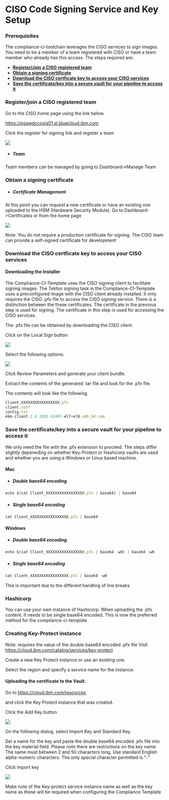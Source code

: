 # CISO Code Signing Service and Key Setup

###  Prerequisites

The compliance-ci-toolchain leverages the CISO services to sign images.
You need to be a member of a team registered with CISO or have a team member who already has this access.
The steps required are:
* **[Register/Join a CISO registered team](#registration)**
* **[Obtain a signing certificate](#certificate)**
* **[Download the CISO certficate key to access your CISO services](#access)**
* **[Save the certificate/key into a secure vault for your pipeline to access it](#vault)**


### <a id="registration"></a>Register/join a CISO registered team
Go to the CISO home page using the link below.

<https://pgawdccosig01.sl.bluecloud.ibm.com>

Click the register for signing link and register a team

![](https://github.ibm.com/one-pipeline/docs/blob/master/assets/signing-setup/ciso/landingpage.png)

* ##### Team
Team members can be managed by going to Dashboard->Manage Team

### <a id="certificate"></a>Obtain a signing certificate
* ##### Certificate Management
At this point you can request a new certificate or have an existing one
uploaded to the HSM (Hardware Security Module). Go to Dashboard->Certificates
or from the home page

![](https://github.ibm.com/one-pipeline/docs/blob/master/assets/signing-setup/ciso/certrequest.png)

Note: You do not require a production certificate for signing. The CISO team can provide a self-signed certificate for development

### <a id="access"></a>Download the CISO certficate key to access your CISO services
#### Downloading the Installer

The Compliance-CI-Template uses the CISO signing client to facilitate signing images. The Tekton signing task in the Compliance-CI-Template uses a preconfigured image with the CISO client already installed. It only requires the CISO .pfx file to access the CISO signing service. There is a distinction between the these certificates. The certificate in the previous step is used for signing. The certificate in this step is used for accessing the CISO services.

The .pfx file can be obtained by downloading the CISO client.

Click on the Local Sign button

![](https://github.ibm.com/one-pipeline/docs/blob/master/assets/signing-setup/ciso/localsign.png)

Select the following options:

![](https://github.ibm.com/one-pipeline/docs/blob/master/assets/signing-setup/ciso/installer.png)

Click Review Parameters and generate your client bundle.

Extract the contents of the generated .tar file and look for the .pfx
file.

The contents will look like the following.

```javascript
Client_XXXXXXXXXXXXXXXXX.pfx
client.conf
config.txt
ekm-client-2.0.2001.42407-el7+el8.x86_64.rpm
```

### <a id="vault"></a>Save the certificate/key into a secure vault for your pipeline to access it
We only need the file with the .pfx extension to proceed. 
The steps differ slightly depeneding on whether Key-Protect or Hashicorp vaults are used and whether you are using a Windows or Linux based machine.

#### Mac

* ##### Double base64 encoding
```javascript
echo $(cat Client_XXXXXXXXXXXXXXXXX.pfx | base64) | base64
```

* ##### Single base64 encoding
```javascript
cat Client_XXXXXXXXXXXXXXXXX.pfx | base64
```

#### Windows

* ##### Double base64 encoding
```javascript
echo $(cat Client_XXXXXXXXXXXXXXXXX.pfx | base64 -w0) | base64 -w0
```

* ##### Single base64 encoding
```javascript
cat Client_XXXXXXXXXXXXXXXXX.pfx | base64 -w0
```

This is important due to the different handling of line breaks

### Hashicorp
You can use your own instance of Hashicorp. When uploading the .pfx content. It needs to be single base64  encoded.
This is now the preferred method for the compliance-ci-template

### Creating Key-Protect instance
Note: requires the value of the double base64 encoded .pfx file
Visit
<https://cloud.ibm.com/catalog/services/key-protect>

Create a new Key Protect instance or use an existing one.

Select the region and specify a service name for the instance.


#### Uploading the certificate to the Vault.

Go to
<https://cloud.ibm.com/resources>

and click the Key Protect instance that was created.

Click the Add Key button

![](https://github.ibm.com/one-pipeline/docs/blob/master/assets/signing-setup/ciso/create_key.png)

On the following dialog, select Import Key and Standard Key.

Set a name for the key and paste the double base64 encoded .pfx file into the
key material field. Please note there are restrictions on the key name. The name must between 2 and 50 characters long. Use standard English alpha-numeric characters. The only special character permitted is "-" 

Click import key

![](https://github.ibm.com/one-pipeline/docs/blob/master/assets/signing-setup/ciso/set_key_data.png)

Make note of the Key-protect service instance name as well as the key
name as these will be required when configuring the Compliance Template
